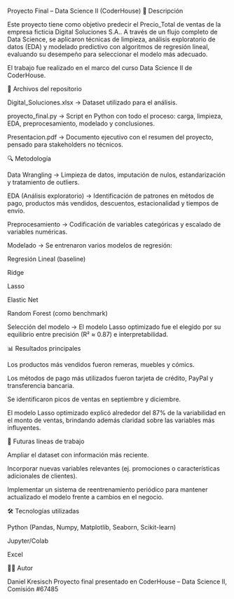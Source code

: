 Proyecto Final – Data Science II (CoderHouse)
📌 Descripción

Este proyecto tiene como objetivo predecir el Precio_Total de ventas de la empresa ficticia Digital Soluciones S.A..
A través de un flujo completo de Data Science, se aplicaron técnicas de limpieza, análisis exploratorio de datos (EDA) y modelado predictivo con algoritmos de regresión lineal, evaluando su desempeño para seleccionar el modelo más adecuado.

El trabajo fue realizado en el marco del curso Data Science II de CoderHouse.

📂 Archivos del repositorio

Digital_Soluciones.xlsx → Dataset utilizado para el análisis.

proyecto_final.py → Script en Python con todo el proceso: carga, limpieza, EDA, preprocesamiento, modelado y conclusiones.

Presentacion.pdf → Documento ejecutivo con el resumen del proyecto, pensado para stakeholders no técnicos.

🔍 Metodología

Data Wrangling → Limpieza de datos, imputación de nulos, estandarización y tratamiento de outliers.

EDA (Análisis exploratorio) → Identificación de patrones en métodos de pago, productos más vendidos, descuentos, estacionalidad y tiempos de envío.

Preprocesamiento → Codificación de variables categóricas y escalado de variables numéricas.

Modelado → Se entrenaron varios modelos de regresión:

Regresión Lineal (baseline)

Ridge

Lasso

Elastic Net

Random Forest (como benchmark)

Selección del modelo → El modelo Lasso optimizado fue el elegido por su equilibrio entre precisión (R² ≈ 0.87) e interpretabilidad.

📊 Resultados principales

Los productos más vendidos fueron remeras, muebles y cómics.

Los métodos de pago más utilizados fueron tarjeta de crédito, PayPal y transferencia bancaria.

Se identificaron picos de ventas en septiembre y diciembre.

El modelo Lasso optimizado explicó alrededor del 87% de la variabilidad en el monto de ventas, brindando además claridad sobre las variables más influyentes.

🚀 Futuras líneas de trabajo

Ampliar el dataset con información más reciente.

Incorporar nuevas variables relevantes (ej. promociones o características adicionales de clientes).

Implementar un sistema de reentrenamiento periódico para mantener actualizado el modelo frente a cambios en el negocio.

🛠️ Tecnologías utilizadas

Python (Pandas, Numpy, Matplotlib, Seaborn, Scikit-learn)

Jupyter/Colab

Excel

👨‍💻 Autor

Daniel Kresisch
Proyecto final presentado en CoderHouse – Data Science II, Comisión #67485
